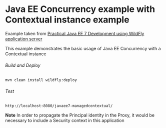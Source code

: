 Java EE Concurrency example with Contextual instance example 
=====================================
Example taken from [Practical Java EE 7 Development using WildFly application server](http://www.itbuzzpress.com/ebooks/java-ee-7-development-on-wildfly.html)

This example demonstrates the basic usage of Java EE Concurrency with a Contextual instance 
###### Build and Deploy
```shell
mvn clean install wildfly:deploy  
```

###### Test
```shell
http://localhost:8080/javaee7-managedcontextual/
```
**Note** In order to propagate the Principal identity in the Proxy, it would be necessary to include a Security context in this application
 
